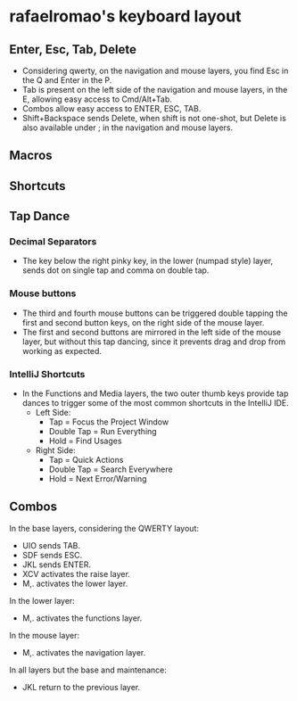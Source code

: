 # rafaelromao's keyboard layout

## Enter, Esc, Tab, Delete
- Considering qwerty, on the navigation and mouse layers, you find Esc in the Q and Enter in the P.
- Tab is present on the left side of the navigation and mouse layers, in the E, allowing easy access to Cmd/Alt+Tab.
- Combos allow easy access to ENTER, ESC, TAB.
- Shift+Backspace sends Delete, when shift is not one-shot, but Delete is also available under ; in the navigation and mouse layers.

## Macros

## Shortcuts

## Tap Dance

### Decimal Separators
- The key below the right pinky key, in the lower (numpad style) layer, sends dot on single tap and comma on double tap.

### Mouse buttons
- The third and fourth mouse buttons can be triggered double tapping the first and second button keys, on the right side of the mouse layer.
- The first and second buttons are mirrored in the left side of the mouse layer, but without this tap dancing, since it prevents drag and drop from working as expected.

### IntelliJ Shortcuts
- In the Functions and Media layers, the two outer thumb keys provide tap dances to trigger some of the most common shortcuts in the IntelliJ IDE.
  - Left Side:
    - Tap = Focus the Project Window
    - Double Tap = Run Everything
    - Hold = Find Usages
  - Right Side:
    - Tap = Quick Actions
    - Double Tap = Search Everywhere
    - Hold = Next Error/Warning

## Combos

In the base layers, considering the QWERTY layout:
- UIO sends TAB. 
- SDF sends ESC.
- JKL sends ENTER.
- XCV activates the raise layer.
- M,. activates the lower layer.

In the lower layer:
- M,. activates the functions layer.

In the mouse layer:
- M,. activates the navigation layer.

In all layers but the base and maintenance:
- JKL return to the previous layer.
